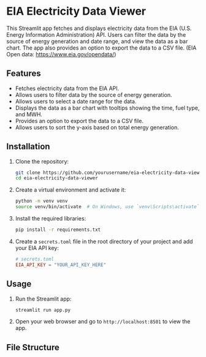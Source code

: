 # EIA Electricity Data Viewer

This Streamlit app fetches and displays electricity data from the EIA (U.S. Energy Information Administration) API. Users can filter the data by the source of energy generation and date range, and view the data as a bar chart. The app also provides an option to export the data to a CSV file. (EIA Open data: https://www.eia.gov/opendata/) 

## Features

- Fetches electricity data from the EIA API.
- Allows users to filter data by the source of energy generation.
- Allows users to select a date range for the data.
- Displays the data as a bar chart with tooltips showing the time, fuel type, and MWH.
- Provides an option to export the data to a CSV file.
- Allows users to sort the y-axis based on total energy generation.

## Installation

1. Clone the repository:

    ```sh
    git clone https://github.com/yourusername/eia-electricity-data-viewer.git
    cd eia-electricity-data-viewer
    ```

2. Create a virtual environment and activate it:

    ```sh
    python -m venv venv
    source venv/bin/activate  # On Windows, use `venv\Scripts\activate`
    ```

3. Install the required libraries:

    ```sh
    pip install -r requirements.txt
    ```

4. Create a `secrets.toml` file in the root directory of your project and add your EIA API key:

    ```toml
    # secrets.toml
    EIA_API_KEY = "YOUR_API_KEY_HERE"
    ```

## Usage

1. Run the Streamlit app:

    ```sh
    streamlit run app.py
    ```

2. Open your web browser and go to `http://localhost:8501` to view the app.

## File Structure

